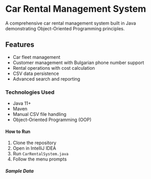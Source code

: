 # Car Rental Management System

A comprehensive car rental management system built in Java demonstrating Object-Oriented Programming principles.

## Features
- Car fleet management
- Customer management with Bulgarian phone number support
- Rental operations with cost calculation
- CSV data persistence 
- Advanced search and reporting

### Technologies Used
- Java 11+
- Maven
- Manual CSV file handling
- Object-Oriented Programming (OOP)

#### How to Run
1. Clone the repository
2. Open in IntelliJ IDEA
3. Run `CarRentalSystem.java`
4. Follow the menu prompts

##### Sample Data

